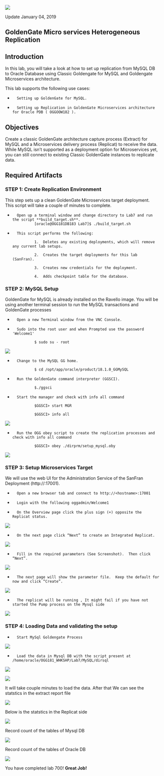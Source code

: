 ![](images/700/Lab700_image100.PNG)

Update January 04, 2019

## GoldenGate Micro services Heterogeneous Replication
## Introduction

In this lab, you will take a look at how to set up replication from MySQL DB to Oracle Database using Classic Goldengate for MySQL and Goldengate Microservices architecture.

This lab supports the following use cases:

-       Setting up GoldenGate for MySQL.
-       Setting up Replication in GoldenGate Microservices architecture for Oracle PDB ( OGGOOW182 ).

## Objectives

Create a classic GoldenGate architecture capture process (Extract) for MySQL and a Microservices delivery process (Replicat) to receive the data.  While MySQL isn’t supported as a deployment option for Microservices yet, you can still connect to existing Classic GoldenGate instances to replicate data.

## Required Artifacts

### **STEP 1**: Create Replication Environment
This step sets up a clean GoldenGate Microservices target deployment.  This script will take a couple of minutes to complete.

-       Open up a terminal window and change directory to Lab7 and run the script **build_target.sh**.
                [oracle@OGG181DB183 Lab7]$ ./build_target.sh 

-       This script performs the following:

                1.	Deletes any existing deployments, which will remove any current lab setups.

                2.	Creates the target deployments for this lab (SanFran).

                3.	Creates new credentials for the deployment.

                4.	Adds checkpoint table for the database. 

### **STEP 2**: MySQL Setup

GoldenGate for MySQL is already installed on the Ravello image.  You will be using another terminal session to run the MySQL transactions and GoldenGate processes

-       Open a new Terminal window from the VNC Console.

-       Sudo into the root user and when Prompted use the password 'Welcome1'

                $ sudo su - root

![](images/700/Lab700_image115.png) 

-       Change to the MySQL GG home.

                $ cd /opt/app/oracle/product/18.1.0_GGMySQL

-       Run the GoldenGate command interpreter (GGSCI).

                $./ggsci

-       Start the manager and check with info all command

                $GGSCI> start MGR

                $GGSCI> info all

![](images/700/Lab700_image101.png)

-       Run the OGG obey script to create the replication processes and check with info all command

                $GGSCI> obey ./dirprm/setup_mysql.oby

![](images/700/Lab700_image102.png)

### **STEP 3**: Setup Microservices Target 

We will use the web UI for the Administration Service of the SanFran Deployment (http://<hostname>:17001).

-       Open a new browser tab and connect to http://<hostname>:17001 

-       Login with the following oggadmin/Welcome1

-       On the Overview page click the plus sign (+) opposite the Replicat status.

![](images/700/Lab700_image103.png)

-       On the next page click “Next” to create an Integrated Replicat.

![](images/700/Lab700_image104.png)

-       Fill in the required parameters (See Screenshot).  Then click “Next”.

![](images/700/Lab700_image105.png)

-       The next page will show the parameter file.  Keep the default for now and click “Create”.

![](images/700/Lab700_image106.png)

-       The replicat will be running , It might fail if you have not started the Pump process on the Mysql side

![](images/700/Lab700_image107.png)

### **STEP 4**: Loading Data and validating the setup

-       Start MySql Goldengate Process

![](images/700/Lab700_image108.png)

-       Load the data in Mysql DB with the script present at /home/oracle/OGG181_WHKSHP/Lab7/MySQL/dirsql

![](images/700/Lab700_image109.png)

![](images/700/Lab700_image110.png)

It will take couple minutes to load the data. After that We can see the statstics in the extract report file

![](images/700/Lab700_image111.png)

Below is the statstics in the Replicat side

![](images/700/Lab700_image112.png)

Record count of the tables of Mysql DB

![](images/700/Lab700_image113.png)

Record count of the tables of Oracle DB

![](images/700/Lab700_image114.png)

You have completed lab 700!   **Great Job!**